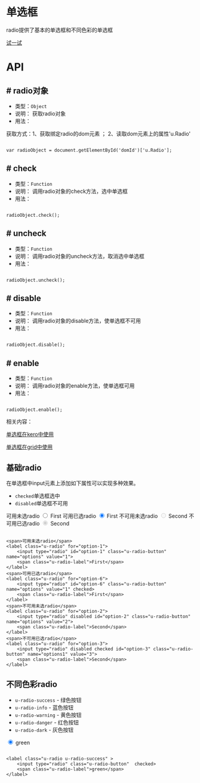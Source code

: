 # 单选框

radio提供了基本的单选框和不同色彩的单选框



[试一试](http://design.yyuap.com/dist/pages/webIDE/index.html#/demos/ui/radio)

# API

## \# radio对象

* 类型：`Object`
* 说明： 获取radio对象
* 用法：

获取方式：1、获取绑定radio的dom元素 ； 2、读取dom元素上的属性'u.Radio'

```

var radioObject = document.getElementById('domId')['u.Radio'];

```

## \# check

* 类型：`Function`
* 说明： 调用radio对象的check方法，选中单选框
* 用法：

```

radioObject.check();

```

## \# uncheck

* 类型：`Function`
* 说明： 调用radio对象的uncheck方法，取消选中单选框
* 用法：

```

radioObject.uncheck();

```

## \# disable

* 类型：`Function`
* 说明： 调用radio对象的disable方法，使单选框不可用
* 用法：

```

radioObject.disable();

```
## \# enable

* 类型：`Function`
* 说明： 调用radio对象的enable方法，使单选框可用
* 用法：

```

radioObject.enable();

```

相关内容：

[单选框在kero中使用](http://design.yyuap.com/dist/pages/kero/ex_radio.html)    

[单选框在grid中使用](http://design.yyuap.com/dist/pages/webIDE/index.html#/demos/grids/edit)

## 基础radio

在单选框中input元素上添加如下属性可以实现多种效果。

* `checked`单选框选中
* `disabled`单选框不可用

<div class="example-content"><span>可用未选radio</span>
<label class="u-radio" for="option-1">
    <input type="radio" id="option-1" class="u-radio-button" name="options" value="1">
    <span class="u-radio-label">First</span>
</label>
<span>可用已选radio</span>
<label class="u-radio" for="option-6">
    <input type="radio" id="option-6" class="u-radio-button" name="options" value="1" checked>
    <span class="u-radio-label">First</span>
</label>
<span>不可用未选radio</span>
<label class="u-radio" for="option-2">
    <input type="radio" disabled id="option-2" class="u-radio-button" name="options" value="2">
    <span class="u-radio-label">Second</span>
</label>
<span>不可用已选radio</span>
<label class="u-radio" for="option-3">
    <input type="radio" disabled checked id="option-3" class="u-radio-button" name="options1" value="3">
    <span class="u-radio-label">Second</span>
</label></div>



<div class="examples-code"><pre><code>
&lt;span>可用未选radio&lt;/span>
&lt;label class="u-radio" for="option-1">
    &lt;input type="radio" id="option-1" class="u-radio-button" name="options" value="1">
    &lt;span class="u-radio-label">First&lt;/span>
&lt;/label>
&lt;span>可用已选radio&lt;/span>
&lt;label class="u-radio" for="option-6">
    &lt;input type="radio" id="option-6" class="u-radio-button" name="options" value="1" checked>
    &lt;span class="u-radio-label">First&lt;/span>
&lt;/label>
&lt;span>不可用未选radio&lt;/span>
&lt;label class="u-radio" for="option-2">
    &lt;input type="radio" disabled id="option-2" class="u-radio-button" name="options" value="2">
    &lt;span class="u-radio-label">Second&lt;/span>
&lt;/label>
&lt;span>不可用已选radio&lt;/span>
&lt;label class="u-radio" for="option-3">
    &lt;input type="radio" disabled checked id="option-3" class="u-radio-button" name="options1" value="3">
    &lt;span class="u-radio-label">Second&lt;/span>
&lt;/label></code></pre>
</div>





## 不同色彩radio

* `u-radio-success` - 绿色按钮
* `u-radio-info` - 蓝色按钮
* `u-radio-warning` - 黄色按钮
* `u-radio-danger` - 红色按钮
* `u-radio-dark` - 灰色按钮

<div class="example-content"><label class="u-radio u-radio-success" >
    <input type="radio" class="u-radio-button"  checked>
    <span class="u-radio-label">green</span>
</label>
</div>



<div class="examples-code"><pre><code>
&lt;label class="u-radio u-radio-success" >
    &lt;input type="radio" class="u-radio-button"  checked>
    &lt;span class="u-radio-label">green&lt;/span>
&lt;/label>
</code></pre>
</div>



